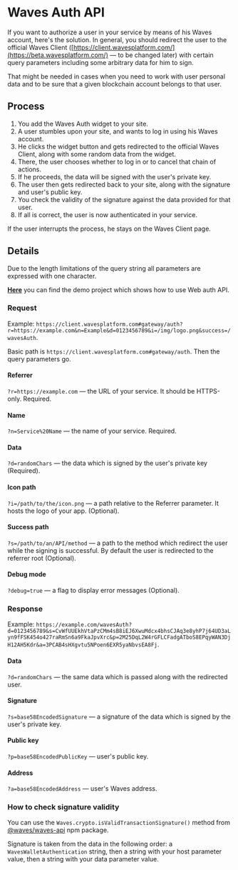 # Waves Auth API

If you want to authorize a user in your service by means of his Waves account, here's the solution. In general, you should redirect the user to the official Waves Client \([https://client.wavesplatform.com/](https://beta.wavesplatform.com/) — to be changed later\) with certain query parameters including some arbitrary data for him to sign.

That might be needed in cases when you need to work with user personal data and to be sure that a given blockchain account belongs to that user.

## Process

1. You add the Waves Auth widget to your site.
2. A user stumbles upon your site, and wants to log in using his Waves account.
3. He clicks the widget button and gets redirected to the official Waves Client, along with some random data from the widget.
4. There, the user chooses whether to log in or to cancel that chain of actions.
5. If he proceeds, the data will be signed with the user's private key.
6. The user then gets redirected back to your site, along with the signature and user's public key.
7. You check the validity of the signature against the data provided for that user.
8. If all is correct, the user is now authenticated in your service.

If the user interrupts the process, he stays on the Waves Client page.

## Details

Due to the length limitations of the query string all parameters are expressed with one character.

[**Here**](https://demo.wavesplatform.com) you can find the demo project which shows how to use Web auth API.

### Request

Example: `https://client.wavesplatform.com#gateway/auth?r=https://example.com&n=Example&d=0123456789&i=/img/logo.png&success=/wavesAuth`.

Basic path is `https://client.wavesplatform.com#gateway/auth`. Then the query parameters go.

#### Referrer

`?r=https://example.com` — the URL of your service. It should be HTTPS-only. Required.

#### Name

`?n=Service%20Name` — the name of your service. Required.

#### Data

`?d=randomChars` — the data which is signed by the user's private key \(Required\).

#### Icon path

`?i=/path/to/the/icon.png` — a path relative to the Referrer parameter. It hosts the logo of your app. \(Optional\).

#### Success path

`?s=/path/to/an/API/method` — a path to the method which redirect the user while the signing is successful. By default the user is redirected to the referrer root \(Optional\).

#### Debug mode

`?debug=true` — a flag to display error messages \(Optional\).

### Response

Example: `https://example.com/wavesAuth?d=0123456789&s=CvWfUUEkhVtaPzCMm4sB8iEJ6XwuMdcx4bhsCJAq3e8yhP7j64UD3aLyn9fFSK454o427raRmSn6a9FkaJpvXrc&p=2M25DqL2W4rGFLCFadgATboS8EPqyWAN3DjH12AH5Kdr&a=3PCAB4sHXgvtu5NPoen6EXR5yaNbvsEA8Fj`.

#### Data

`?d=randomChars` — the same data which is passed along with the redirected user.

#### Signature

`?s=base58EncodedSignature` — a signature of the data which is signed by the user's private key.

#### Public key

`?p=base58EncodedPublicKey` — user's public key.

#### Address

`?a=base58EncodedAddress` — user's Waves address.

### How to check signature validity

You can use the `Waves.crypto.isValidTransactionSignature()` method from [@waves/waves-api](https://www.npmjs.com/package/@waves/waves-api) npm package.

Signature is taken from the data in the following order: a `WavesWalletAuthentication` string, then a string with your host parameter value, then a string with your data parameter value.

